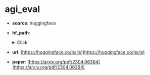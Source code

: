 
# agi_eval
+ **source**: huggingface
+ **hf_path**: 
    <details>
        <summary>Click</summary>
            <div>  -  <code>hails/agieval-lsat-rc</code></div>
            <div>  -  <code>hails/agieval-logiqa-en</code></div>
            <div>  -  <code>hails/agieval-gaokao-english</code></div>
            <div>  -  <code>hails/agieval-aqua-rat</code></div>
            <div>  -  <code>hails/agieval-sat-math</code></div>
            <div>  -  <code>hails/agieval-lsat-ar</code></div>
            <div>  -  <code>hails/agieval-lsat-lr</code></div>
            <div>  -  <code>hails/agieval-sat-en-without-passage</code></div>
            <div>  -  <code>hails/agieval-sat-en</code></div>
            <div>  -  <code>hails/agieval-math</code></div>
    </details>

+ **url**: [https://huggingface.co/hails](https://huggingface.co/hails)  
+ **paper**: [https://arxiv.org/pdf/2304.06364](https://arxiv.org/pdf/2304.06364)  
